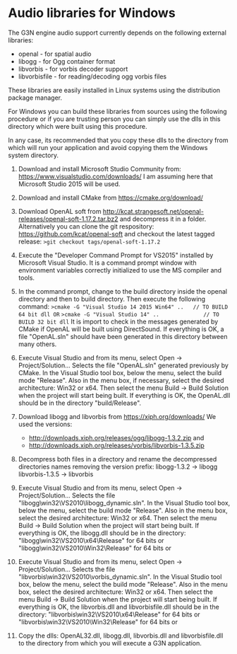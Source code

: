 # Audio libraries for Windows

The G3N engine audio support currently depends on the following external libraries:

- openal        - for spatial audio
- libogg        - for Ogg container format
- libvorbis     - for vorbis decoder support
- libvorbisfile - for reading/decoding ogg vorbis files

These libraries are easily installed in Linux systems using the distribution package manager.

For Windows you can build these libraries from sources using the following procedure
or if you are trusting person you can simply use the dlls in this directory which were
built using this procedure.

In any case, its recommended that you copy these dlls to the directory from which will
run your application and avoid copying them the Windows system directory.


1. Download and install Microsoft Studio Community from:
   https://www.visualstudio.com/downloads/
   I am assuming here that Microsoft Studio 2015 will be used.

2. Download and install CMake from https://cmake.org/download/

3. Download OpenAL soft from http://kcat.strangesoft.net/openal-releases/openal-soft-1.17.2.tar.bz2
   and decompress it in a folder.
   Alternatively you can clone the git respository: https://github.com/kcat/openal-soft
   and checkout the latest tagged release:
   `>git checkout tags/openal-soft-1.17.2`

4. Execute the "Developer Command Prompt for VS2015" installed by Microsoft Visual Studio.
   It is a command prompt window with environment variables correctly initialized to use
   the MS compiler and tools.

5. In the command prompt, change to the build directory inside the openal
   directory and then to build directory. Then execute the following command:
   `>cmake -G "Visual Studio 14 2015 Win64" ..   // TO BUILD 64 bit dll OR`
   `>cmake -G "Visual Studio 14" ..              // TO BUILD 32 bit dll`
   It is import to check in the messages generated by CMake if OpenAL will be built
   using DirectSound.
   If everything is OK, a file "OpenAL.sln" should have been generated in this
   directory between many others.

6. Execute Visual Studio and from its menu, select Open -> Project/Solution...
   Selects the file "OpenAL.sln" generated previously by CMake.
   In the Visual Studio tool box, below the menu, select the build mode "Release". 
   Also in the menu box, if necessary, select the desired architecture: Win32 or x64.
   Then select the menu Build -> Build Solution when the project will start
   being built.
   If everything is OK, the OpenAL.dll should be in the directory "build/Release".
    
7. Download libogg and libvorbis from https://xiph.org/downloads/
   We used the versions:
   - http://downloads.xiph.org/releases/ogg/libogg-1.3.2.zip and
   - http://downloads.xiph.org/releases/vorbis/libvorbis-1.3.5.zip

8. Decompress both files in a directory and rename the decompressed
   directories names removing the version prefix:
   libogg-1.3.2 -> libogg
   libvorbis-1.3.5 -> libvorbis

9. Execute Visual Studio and from its menu, select Open -> Project/Solution...
   Selects the file "libogg\win32\VS2010\libogg_dynamic.sln".
   In the Visual Studio tool box, below the menu, select the build mode "Release". 
   Also in the menu box, select the desired architecture: Win32 or x64.
   Then select the menu Build -> Build Solution when the project will start
   being built.
   If everything is OK, the libogg.dll should be in the directory:
   "libogg\win32\VS2010\x64\Release" for 64 bits or
   "libogg\win32\VS2010\Win32\Release" for 64 bits or

10. Execute Visual Studio and from its menu, select Open -> Project/Solution...
   Selects the file "libvorbis\win32\VS2010\vorbis_dynamic.sln".
   In the Visual Studio tool box, below the menu, select the build mode "Release". 
   Also in the menu box, select the desired architecture: Win32 or x64.
   Then select the menu Build -> Build Solution when the project will start
   being built.
   If everything is OK, the libvorbis.dll and libvorbisfile.dll should be in the directory:
   "libvorbis\win32\VS2010\x64\Release" for 64 bits or
   "libvorbis\win32\VS2010\Win32\Release" for 64 bits or

11. Copy the dlls: OpenAL32.dll, libogg.dll, libvorbis.dll and libvorbisfile.dll
    to the directory from which you will execute a G3N application.



